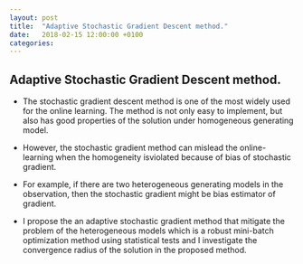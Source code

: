 ```yaml
---
layout: post
title:  "Adaptive Stochastic Gradient Descent method."
date:   2018-02-15 12:00:00 +0100
categories:
---
```


## Adaptive Stochastic Gradient Descent method.

- The stochastic gradient descent method is one of the most widely used for the online learning. The method is not only easy to implement, but also has good properties of the solution under homogeneous generating model.

- However, the stochastic gradient method can mislead the online-learning when the homogeneity isviolated because of bias of stochastic gradient. 

- For example, if there are two heterogeneous generating models in the observation, then the stochastic gradient might be bias estimator of gradient.

- I propose the an adaptive stochastic gradient method that mitigate the problem of the heterogeneous models which is a robust mini-batch optimization method using statistical tests and I investigate the convergence radius of the solution in the proposed method. 